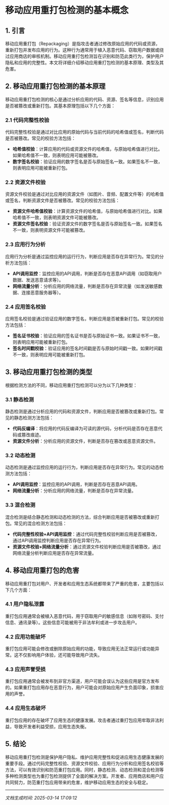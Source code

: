 # 移动应用重打包检测的基本概念

## 1. 引言

移动应用重打包（Repackaging）是指攻击者通过修改原始应用的代码或资源，重新打包并发布应用的行为。这种行为通常用于植入恶意代码、窃取用户数据或绕过应用商店的审核机制。移动应用重打包检测旨在识别和防范此类行为，保护用户隐私和应用的完整性。本文将详细介绍移动应用重打包检测的基本原理、类型及其危害。

## 2. 移动应用重打包检测的基本原理

移动应用重打包检测的核心是通过分析应用的代码、资源、签名等信息，识别应用是否被篡改或重新打包。其基本原理包括以下几个方面：

### 2.1 代码完整性校验

代码完整性校验是通过对比应用的原始代码与当前代码的哈希值或签名，判断代码是否被篡改。常见的校验方法包括：

- **哈希值校验**：计算应用的代码或资源文件的哈希值，与原始哈希值进行对比。如果哈希值不一致，则表明应用可能被篡改。
- **数字签名校验**：验证应用的数字签名是否与原始签名一致。如果签名不一致，则表明应用可能被重新打包。

### 2.2 资源文件校验

资源文件校验是通过对比应用的资源文件（如图片、音频、配置文件等）的哈希值或签名，判断资源文件是否被篡改。常见的校验方法包括：

- **资源文件哈希值校验**：计算资源文件的哈希值，与原始哈希值进行对比。如果哈希值不一致，则表明资源文件可能被篡改。
- **资源文件签名校验**：验证资源文件的数字签名是否与原始签名一致。如果签名不一致，则表明资源文件可能被篡改。

### 2.3 应用行为分析

应用行为分析是通过监控应用的运行行为，判断应用是否存在异常行为。常见的分析方法包括：

- **API调用监控**：监控应用的API调用，判断是否存在恶意API调用（如窃取用户数据、发送恶意请求等）。
- **网络流量分析**：分析应用的网络流量，判断是否存在异常流量（如发送敏感数据、连接恶意服务器等）。

### 2.4 应用签名校验

应用签名校验是通过验证应用的数字签名，判断应用是否被重新打包。常见的校验方法包括：

- **签名证书校验**：验证应用的签名证书是否与原始证书一致。如果证书不一致，则表明应用可能被重新打包。
- **签名时间戳校验**：验证应用的签名时间戳是否与原始时间戳一致。如果时间戳不一致，则表明应用可能被重新打包。

## 3. 移动应用重打包检测的类型

根据检测方法的不同，移动应用重打包检测可以分为以下几种类型：

### 3.1 静态检测

静态检测是通过分析应用的代码和资源文件，判断应用是否被篡改或重新打包。常见的静态检测方法包括：

- **代码反编译**：将应用的代码反编译为可读的源代码，分析代码是否存在恶意代码或篡改痕迹。
- **资源文件分析**：分析应用的资源文件，判断是否存在篡改或恶意资源文件。

### 3.2 动态检测

动态检测是通过监控应用的运行行为，判断应用是否存在异常行为。常见的动态检测方法包括：

- **API调用监控**：监控应用的API调用，判断是否存在恶意API调用。
- **网络流量分析**：分析应用的网络流量，判断是否存在异常流量。

### 3.3 混合检测

混合检测是结合静态检测和动态检测的方法，综合判断应用是否被篡改或重新打包。常见的混合检测方法包括：

- **代码完整性校验+API调用监控**：通过代码完整性校验判断应用是否被篡改，通过API调用监控判断应用是否存在异常行为。
- **资源文件校验+网络流量分析**：通过资源文件校验判断应用是否被篡改，通过网络流量分析判断应用是否存在异常流量。

## 4. 移动应用重打包的危害

移动应用重打包对用户、开发者和应用生态系统都带来了严重的危害，主要包括以下几个方面：

### 4.1 用户隐私泄露

重打包应用通常会被植入恶意代码，用于窃取用户的敏感信息（如账号密码、支付信息、通讯录等）。这些信息可能被用于非法牟利或进一步攻击用户。

### 4.2 应用功能破坏

重打包应用可能会修改或删除原始应用的功能，导致应用无法正常运行或功能异常。这不仅影响用户体验，还可能导致用户流失。

### 4.3 应用声誉受损

重打包应用通常会被发布到非官方渠道，用户可能会误认为这些应用是官方发布的。如果重打包应用存在恶意行为，用户可能会对原始应用产生负面印象，损害应用的声誉。

### 4.4 应用生态破坏

重打包应用的存在破坏了应用生态的健康发展。攻击者通过重打包应用牟取非法利益，导致开发者利益受损，应用生态失衡。

## 5. 结论

移动应用重打包检测是保护用户隐私、维护应用完整性和促进应用生态健康发展的重要手段。通过代码完整性校验、资源文件校验、应用行为分析和应用签名校验等方法，可以有效识别和防范重打包应用。同时，静态检测、动态检测和混合检测等多种检测类型也为重打包检测提供了全面的解决方案。开发者、应用商店和用户应共同努力，防范重打包应用带来的危害，维护移动应用生态的安全与稳定。

---

*文档生成时间: 2025-03-14 17:09:12*
